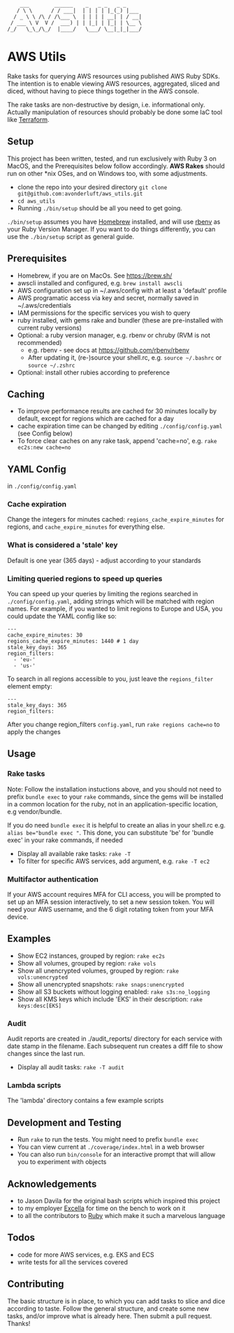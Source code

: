 ```
    ___        ______    _   _ _   _ _
   / \ \      / / ___|  | | | | |_(_) |___
  / _ \ \ /\ / /\___ \  | | | | __| | / __|
 / ___ \ V  V /  ___) | | |_| | |_| | \__ \
/_/   \_\_/\_/  |____/   \___/ \__|_|_|___/
```
# AWS Utils

Rake tasks for querying AWS resources using published AWS Ruby SDKs.  The intention is to enable viewing AWS resources, aggregated, sliced and diced, without having to piece things together in the AWS console.

The rake tasks are non-destructive by design, i.e. informational only.  Actually manipulation of resources should probably be done some IaC tool like [Terraform](https://www.terraform.io/ "Terraform by HashiCorp").

## Setup

This project has been written, tested, and run exclusively with Ruby 3 on MacOS, and the Prerequisites below follow accordingly.  **AWS Rakes** should run on other *nix OSes, and on Windows too, with some adjustments.

* clone the repo into your desired directory `git clone git@github.com:avonderluft/aws_utils.git`
* `cd aws_utils`
* Running `./bin/setup` should be all you need to get going.

`./bin/setup` assumes you have [Homebrew](https://brew.sh/ "The Missing Package Manager for macOS (or Linux) — Homebrew") installed, and will use [rbenv](https://github.com/rbenv/rbenv "GitHub - rbenv/rbenv: Manage your app&#39;s Ruby environment") as your Ruby Version Manager.  If you want to do things differently, you can use the `./bin/setup` script as general guide.

## Prerequisites

* Homebrew, if you are on MacOs.  See https://brew.sh/
* awscli installed and configured, e.g. `brew install awscli`
* AWS configuration set up in ~/.aws/config with at least a 'default' profile
* AWS programatic access via key and secret, normally saved in ~/.aws/credentials
* IAM permissions for the specific services you wish to query
* ruby installed, with gems rake and bundler (these are pre-installed with current ruby versions)
* Optional: a ruby version manager, e.g. rbenv or chruby (RVM is not recommended)
  * e.g. rbenv - see docs at https://github.com/rbenv/rbenv
  * After updating it, (re-)source your shell.rc, e.g. `source ~/.bashrc` or `source ~/.zshrc`
* Optional: install other rubies according to preference

## Caching

* To improve performance results are cached for 30 minutes locally by default, except for regions which are cached for a day
* cache expiration time can be changed by editing `./config/config.yaml` (see Config below)
* To force clear caches on any rake task, append 'cache=no', e.g. `rake ec2s:new cache=no`

## YAML Config

in `./config/config.yaml`

### Cache expiration 

Change the integers for minutes cached: `regions_cache_expire_minutes` for regions, and `cache_expire_minutes` for everything else.

### What is considered a 'stale' key

Default is one year (365 days) - adjust according to your standards

### Limiting queried regions to speed up queries

You can speed up your queries by limiting the regions searched in `./config/config.yaml`, adding strings which will be matched with region names.  For example, if you wanted to limit regions to Europe and USA, you could update the YAML config like so:

```
---
cache_expire_minutes: 30
regions_cache_expire_minutes: 1440 # 1 day
stale_key_days: 365
region_filters:
  - 'eu-'
  - 'us-'
```

To search in all regions accessible to you, just leave the `regions_filter` element empty:

```
---
stale_key_days: 365
region_filters:
```

After you change region_filters `config.yaml`, run `rake regions cache=no` to apply the changes


## Usage

### Rake tasks

Note: Follow the installation instuctions above, and you should not need to prefix `bundle exec` to your `rake` commands, since the gems will be installed in a common location for the ruby, not in an application-specific location, e.g vendor/bundle.

If you do need `bundle exec` it is helpful to create an alias in your shell.rc e.g. `alias be="bundle exec "`.  This done, you can substitute 'be' for 'bundle exec' in your rake commands, if needed

* Display all available rake tasks: `rake -T`
* To filter for specific AWS services, add argument, e.g. `rake -T ec2`

### Multifactor authentication

If your AWS account requires MFA for CLI access, you will be prompted to set up an MFA session interactively, to set a new session token.  You will need your AWS username, and the 6 digit rotating token from your MFA device.

## Examples

* Show EC2 instances, grouped by region: `rake ec2s`
* Show all volumes, grouped by region: `rake vols`
* Show all unencrypted volumes, grouped by region: `rake vols:unencrypted`
* Show all unencrypted snapshots: `rake snaps:unencrypted`
* Show all S3 buckets without logging enabled: `rake s3s:no_logging`
* Show all KMS keys which include 'EKS' in their description: `rake keys:desc[EKS]`

### Audit

Audit reports are created in ./audit_reports/ directory for each service with date stamp in the filename.  Each subsequent run creates a diff file to show changes since the last run.

* Display all audit tasks: `rake -T audit`

### Lambda scripts

The 'lambda' directory contains a few example scripts

## Development and Testing

* Run `rake` to run the tests.  You might need to prefix `bundle exec`
* You can view current at `./coverage/index.html` in a web browser
* You can also run `bin/console` for an interactive prompt that will allow you to experiment with objects

## Acknowledgements

* to Jason Davila for the original bash scripts which inspired this project
* to my employer [Excella](https://www.excella.com/) for time on the bench to work on it
* to all the contributors to [Ruby](https://www.ruby-lang.org/) which make it such a marvelous language

## Todos

* code for more AWS services, e.g. EKS and ECS
* write tests for all the services covered

## Contributing

The basic structure is in place, to which you can add tasks to slice and dice according to taste. Follow the general structure, and create some new tasks, and/or improve what is already here.  Then submit a pull request.  Thanks!
